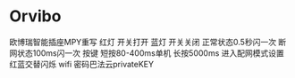 # Orvibo

欧博瑞智能插座MPY重写
红灯 开关打开
蓝灯 开关关闭
正常状态0.5秒闪一次
断网状态100ms闪一次
按键 短按80-400ms单机
长按5000ms 进入配网模式设置 红蓝交替闪烁 wifi 密码巴法云privateKEY

